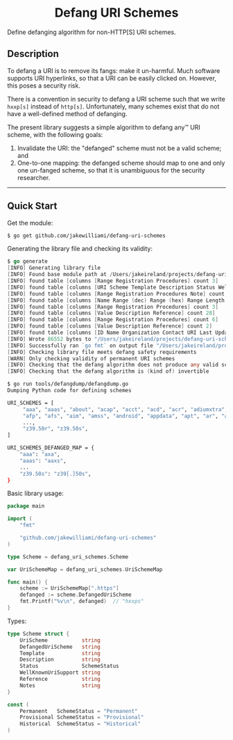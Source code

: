 <h1 align="center">Defang URI Schemes</h1>

Define defanging algorithm for non-HTTP[S] URI schemes.

## Description

To defang a URI is to remove its fangs: make it un-harmful.  Much software supports URI hyperlinks, so that a URI can be easily clicked on.  However, this poses a security risk.

There is a convention in security to defang a URI scheme such that we write `hxxp[s]` instead of `http[s]`.  Unfortunately, many schemes exist that do not have a well-defined method of defanging.

The present library suggests a simple algorithm to defang any&trade; URI scheme, with the following goals:

  1. Invalidate the URI: the "defanged" scheme must not be a valid scheme; and
  2. One-to-one mapping: the defanged scheme should map to one and only one un-fanged scheme, so that it is unambiguous for the security researcher.

---

## Quick Start

Get the module:
```bash
$ go get github.com/jakewilliami/defang-uri-schemes
```

Generating the library file and checking its validity:
```go
$ go generate
[INFO] Generating library file
[INFO] Found base module path at /Users/jakeireland/projects/defang-uri-schemes
[INFO] found table [columns [Range Registration Procedures] count 3]
[INFO] found table [columns [URI Scheme Template Description Status Well-Known URI Support Reference Notes] count 384]
[INFO] found table [columns [Range Registration Procedures Note] count 5]
[INFO] found table [columns [Name Range (dec) Range (hex) Range Length (Bits) Reference Change Controller] count 2]
[INFO] found table [columns [Range Registration Procedures] count 3]
[INFO] found table [columns [Value Description Reference] count 28]
[INFO] found table [columns [Range Registration Procedures] count 6]
[INFO] found table [columns [Value Description Reference] count 2]
[INFO] found table [columns [ID Name Organization Contact URI Last Updated] count 113]
[INFO] Wrote 86552 bytes to "/Users/jakeireland/projects/defang-uri-schemes/uri_scheme_consts.go"
[INFO] Successfully ran `go fmt` on output file "/Users/jakeireland/projects/defang-uri-schemes/uri_scheme_consts.go"
[INFO] Checking library file meets defang safety requirements
[WARN] Only checking validity of permanent URI schemes
[INFO] Checking that the defang algorithm does not produce any valid schemes
[INFO] Checking that the defang algorithm is (kind of) invertible
```

```bash
$ go run tools/defangdump/defangdump.go
Dumping Python code for defining schemes

URI_SCHEMES = [
     "aaa", "aaas", "about", "acap", "acct", "acd", "acr", "adiumxtra", "adt",
     "afp", "afs", "aim", "amss", "android", "appdata", "apt", "ar", "ark",
     ...,
     "z39.50r", "z39.50s",
]

URI_SCHEMES_DEFANGED_MAP = {
    "aaa": "axa",
    "aaas": "aaxs",
    ...
    "z39.50s": "z39[.]50s",
}
```

Basic library usage:
```go
package main

import (
	"fmt"

	"github.com/jakewilliami/defang-uri-schemes"
)

type Scheme = defang_uri_schemes.Scheme

var UriSchemeMap = defang_uri_schemes.UriSchemeMap

func main() {
	scheme := UriSchemeMap[".https"]
	defanged := scheme.DefangedUriScheme
	fmt.Printf("%v\n", defanged)  // "hxxps"
}
```

Types:
```go
type Scheme struct {
	UriScheme           string
	DefangedUriScheme   string
	Template            string
	Description         string
	Status              SchemeStatus
	WellKnownUriSupport string
	Reference           string
	Notes               string
}

const (
	Permanent   SchemeStatus = "Permanent"
	Provisional SchemeStatus = "Provisional"
	Historical  SchemeStatus = "Historical"
)
```
